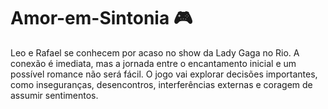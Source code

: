 # Amor-em-Sintonia 🎮
Leo e Rafael se conhecem por acaso no show da Lady Gaga no Rio. A conexão é imediata, mas a jornada entre o encantamento inicial e um possível romance não será fácil. O jogo vai explorar decisões importantes, como inseguranças, desencontros, interferências externas e coragem de assumir sentimentos.
